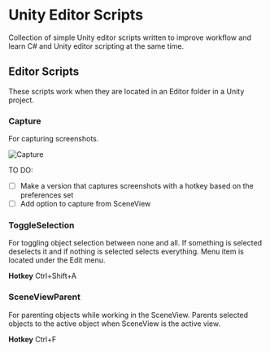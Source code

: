 # Unity Editor Scripts
Collection of simple Unity editor scripts written to improve workflow and learn C# and Unity editor scripting at the same time.

## Editor Scripts
These scripts work when they are located in an Editor folder in a Unity project.

### Capture
For capturing screenshots.

![Capture](https://github.com/korintic/UnityEditorScripts/blob/master/Images/Capture.PNG "Capture.cs")

TO DO:
- [ ] Make a version that captures screenshots with a hotkey based on the preferences set
- [ ] Add option to capture from SceneView

### ToggleSelection
For toggling object selection between none and all.
If something is selected deselects it and if nothing is selected selects everything.
Menu item is located under the Edit menu.

**Hotkey** Ctrl+Shift+A

### SceneViewParent
For parenting objects while working in the SceneView.
Parents selected objects to the active object when SceneView is the active view.

**Hotkey** Ctrl+F
